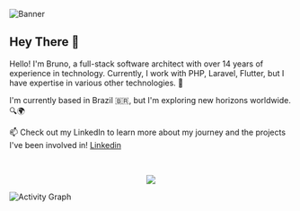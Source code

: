 ![Banner](https://programadorbruno.com.br/assets/images/banner_linkedin.png)

## Hey There 👋

Hello! I'm Bruno, a full-stack software architect with over 14 years of experience in technology. Currently, I work with PHP, Laravel, Flutter, but I have expertise in various other technologies. 🚀

I'm currently based in Brazil 🇧🇷, but I'm exploring new horizons worldwide. 🔍🌍 

📫 Check out my LinkedIn to learn more about my journey and the projects I've been involved in! [Linkedin](https://www.linkedin.com/in/arquiteto-software-bruno)

<br />
<p align="center">
  <a href="https://programadorbruno.com.br">
    <img src="https://skills.thijs.gg/icons?i=js,html,css,flutter,laravel,php,docker,nextjs,react,aws,angular,postgres,mysql,bootstrap,idea&theme=dark" />
  </a>
</p>


![Activity Graph](https://github-readme-activity-graph.vercel.app/graph?username=itbrunoms&bg_color=000500&color=03b303&line=919919&point=919919&area=true&point=03b303&area=true&border_color=5c5d56)
